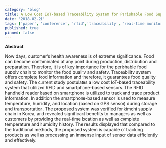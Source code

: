 ```yaml
---
category: 'blog'
title: A Low Cost IoT-based Traceability System for Perishable Food Supply Chain
date: '2018-02-21'
tags: ['paper', 'conference', 'rfid','traceability', 'real-time monitoring']
published: true
pinned: false
---
```

**Abstract**

Now days, customer’s health awareness is of extreme significance. Food can become contaminated at any point during production, distribution and preparation. Therefore, it is of key importance for the perishable food supply chain to monitor the food quality and safety. Traceability system offers complete food information and therefore, it guarantees food quality and safety. The current study postulates a low cost IoT-based traceability system that utilized RFID and smartphone-based sensors. The RFID handheld reader based on smartphone is utilized to track and trace product information. In addition the smartphone-based sensor is used to measure temperature, humidity, and location (based on GPS sensor) during storage and transportation. The proposed system was verified for kimchi supply chain in Korea, and revealed significant benefits to managers as well as customers by providing the real-time location as well as complete temperature and humidity history. The results displayed that compared to the traditional methods, the proposed system is capable of tracking products as well as processing an immense input of sensor data efficiently and effectively.


